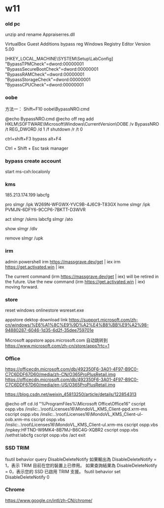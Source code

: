 # w11
### old pc
unzip and rename Appraiserres.dll

VirtualBox Guest Additions bypass reg
Windows Registry Editor Version 5.00

[HKEY_LOCAL_MACHINE\SYSTEM\Setup\LabConfig]
"BypassTPMCheck"=dword:00000001
"BypassSecureBootCheck"=dword:00000001
"BypassRAMCheck"=dword:00000001
"BypassStorageCheck"=dword:00000001
"BypassCPUCheck"=dword:00000001


### oobe
方法一：
Shift+F10
oobe\BypassNRO.cmd

@echo BypassNRO.cmd
@echo off
reg add HKLM\SOFTWARE\Microsoft\Windows\CurrentVersion\OOBE /v BypassNRO /t REG_DWORD /d 1 /f
shutdown /r /t 0

ctrl+shift+F3 bypass
alt+F4

Ctrl + Shift + Esc task manager

### bypass create account

start ms-cxh:localonly

### kms

185.213.174.199	labcfg

pro
slmgr /ipk W269N-WFGWX-YVC9B-4J6C9-T83GX
home
slmgr /ipk PVMJN-6DFY6-9CCP6-7BKTT-D3WVR

act
slmgr /skms labcfg
slmgr /ato

show
slmgr /dlv

remove
slmgr /upk

### irm
admin powershell
irm https://massgrave.dev/get | iex 
irm https://get.activated.win | iex

The current command (irm https://massgrave.dev/get | iex) will be retired in the future.
Use the new command (irm https://get.activated.win | iex) moving forward.

### store
reset windows onlinestore wsreset.exe

appstore dektop download link 
https://support.microsoft.com/zh-cn/windows/%E6%A1%8C%E9%9D%A2%E4%B8%BB%E9%A2%98-94880287-6046-1d35-6d2f-35dee759701e

Microsoft appstore 
apps.microsoft.com
自动跳转到
https://www.microsoft.com/zh-cn/store/apps?rtc=1

### Office

https://officecdn.microsoft.com/db/492350F6-3A01-4F97-B9C0-C7C6DDF67D60/media/zh-CN/O365ProPlusRetail.img
https://officecdn.microsoft.com/db/492350F6-3A01-4F97-B9C0-C7C6DDF67D60/media/en-US/O365ProPlusRetail.img

https://blog.csdn.net/weixin_45813250/article/details/122854313

@echo off
cd /d "%ProgramFiles%\Microsoft Office\Office16"
cscript ospp.vbs /inslic:..\root\Licenses16\MondoVL_KMS_Client-ppd.xrm-ms
cscript ospp.vbs /inslic:..\root\Licenses16\MondoVL_KMS_Client-ul-oob.xrm-ms
cscript ospp.vbs /inslic:..\root\Licenses16\MondoVL_KMS_Client-ul.xrm-ms
cscript ospp.vbs /inpkey:HFTND-W9MK4-8B7MJ-B6C4G-XQBR2
cscript ospp.vbs /sethst:labcfg
cscript ospp.vbs /act
exit

### SSD TRIM
fsutil behavior query DisableDeleteNotify
如果輸出為 DisableDeleteNotify = 1，表示 TRIM 目前在您的裝置上已停用。
如果查詢結果為 DisableDeleteNotify = 0，表示您的 SSD 已啟用 TRIM 支援。
fsutil behavior set DisableDeleteNotify 0

### Chrome
https://www.google.cn/intl/zh-CN/chrome/
